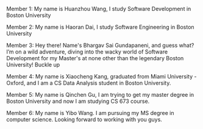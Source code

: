 Member 1:
My name is Huanzhou Wang, I study Software Development in Boston University

Member 2:
My name is Haoran Dai, I study Software Engineering in Boston University

Member 3: Hey there! Name's Bhargav Sai Gundapaneni, and guess what? I’m on a wild adventure, diving into the wacky world of Software Development for my Master's at none other than the legendary Boston University! Buckle up

Member 4:
My name is Xiaocheng Kang, graduated from Miami University - Oxford, and I am a CS Data Analysis student in Boston University.

Member 5:
My name is Qinchen Gu, I am trying to get my master degree in Boston University and now I am studying CS 673 course.

Member 6: 
My name is Yibo Wang. I am pursuing my MS degree in computer science. Looking forward to working with you guys. 
